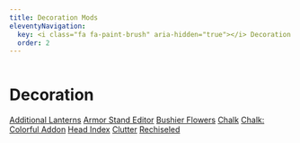 ```yaml
---
title: Decoration Mods
eleventyNavigation:
  key: <i class="fa fa-paint-brush" aria-hidden="true"></i> Decoration
  order: 2
---
```


<div class="modlist-content"><div class="row"><div class="column">
<div>

# Decoration

[Additional Lanterns](https://modrinth.com/mod/additional-lanterns)
[Armor Stand Editor](https://modrinth.com/mod/armorstandeditor)
[Bushier Flowers](https://modrinth.com/mod/bushier-flowers)
[Chalk](https://modrinth.com/mod/chalk)
[Chalk: Colorful Addon](https://modrinth.com/mod/chalk-colorful-addon)
[Head Index](https://modrinth.com/mod/headindex)
[Clutter](https://modrinth.com/mod/clutter)
[Rechiseled](https://modrinth.com/mod/rechiseled)

</div>
</div></div></div>
